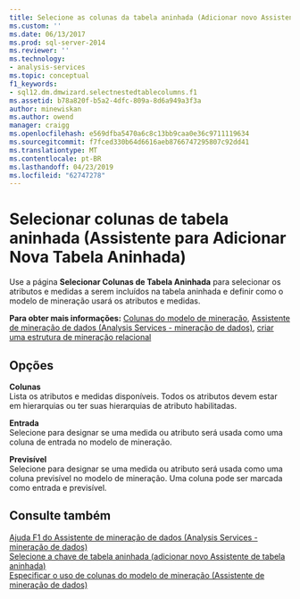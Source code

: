```yaml
---
title: Selecione as colunas da tabela aninhada (Adicionar novo Assistente de tabela aninhada) | Microsoft Docs
ms.custom: ''
ms.date: 06/13/2017
ms.prod: sql-server-2014
ms.reviewer: ''
ms.technology:
- analysis-services
ms.topic: conceptual
f1_keywords:
- sql12.dm.dmwizard.selectnestedtablecolumns.f1
ms.assetid: b78a820f-b5a2-4dfc-809a-8d6a949a3f3a
author: minewiskan
ms.author: owend
manager: craigg
ms.openlocfilehash: e569dfba5470a6c8c13bb9caa0e36c9711119634
ms.sourcegitcommit: f7fced330b64d6616aeb8766747295807c92dd41
ms.translationtype: MT
ms.contentlocale: pt-BR
ms.lasthandoff: 04/23/2019
ms.locfileid: "62747278"
---
```

# <a name="select-nested-table-columns-add-new-nested-table-wizard"></a>Selecionar colunas de tabela aninhada (Assistente para Adicionar Nova Tabela Aninhada)
  Use a página **Selecionar Colunas de Tabela Aninhada** para selecionar os atributos e medidas a serem incluídos na tabela aninhada e definir como o modelo de mineração usará os atributos e medidas.  
  
 **Para obter mais informações:** [Colunas do modelo de mineração](data-mining/mining-model-columns.md), [Assistente de mineração de dados &#40;Analysis Services - mineração de dados&#41;](data-mining/data-mining-wizard-analysis-services-data-mining.md), [criar uma estrutura de mineração relacional](data-mining/create-a-relational-mining-structure.md)  
  
## <a name="options"></a>Opções  
 **Colunas**  
 Lista os atributos e medidas disponíveis. Todos os atributos devem estar em hierarquias ou ter suas hierarquias de atributo habilitadas.  
  
 **Entrada**  
 Selecione para designar se uma medida ou atributo será usada como uma coluna de entrada no modelo de mineração.  
  
 **Previsível**  
 Selecione para designar se uma medida ou atributo será usada como uma coluna previsível no modelo de mineração. Uma coluna pode ser marcada como entrada e previsível.  
  
## <a name="see-also"></a>Consulte também  
 [Ajuda F1 do Assistente de mineração de dados &#40;Analysis Services - mineração de dados&#41;](data-mining-wizard-f1-help-analysis-services-data-mining.md)   
 [Selecione a chave de tabela aninhada &#40;adicionar novo Assistente de tabela aninhada&#41;](select-nested-table-key-add-new-nested-table-wizard.md)   
 [Especificar o uso de colunas do modelo de mineração &#40;Assistente de mineração de dados&#41;](specify-mining-model-column-usage-data-mining-wizard.md)  
  
  
